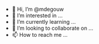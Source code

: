 - 👋 Hi, I’m @mdegouw
- 👀 I’m interested in ...
- 🌱 I’m currently learning ...
- 💞️ I’m looking to collaborate on ...
- 📫 How to reach me ...

<!---
mdegouw/mdegouw is a ✨ special ✨ repository because its `README.md` (this file) appears on your GitHub profile.
You can click the Preview link to take a look at your changes.
--->
